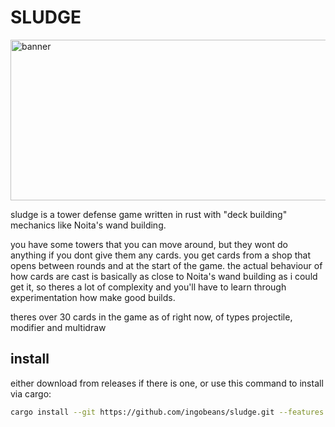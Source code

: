 # SLUDGE

<img width="860" height="257" alt="banner" src="https://github.com/user-attachments/assets/d23c948d-a082-41ee-ac8b-a0913a761f29" />

sludge is a tower defense game written in rust with "deck building" mechanics like Noita's wand building. 

you have some towers that you can move around, but they wont do anything if you dont give them any cards. you get cards from a shop that opens between rounds and at the start of the game. the actual behaviour of how cards are cast is basically as close to Noita's wand building as i could get it, so theres a lot of complexity and you'll have to learn through experimentation how make good builds.

theres over 30 cards in the game as of right now, of types projectile, modifier and multidraw

## install

either download from releases if there is one, or use this command to install via cargo:
```sh
cargo install --git https://github.com/ingobeans/sludge.git --features bundled
```